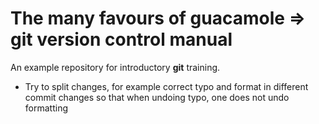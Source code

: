 # The many favours of guacamole => git version control manual
An example repository for introductory **git** training. 

- Try to split changes, for example correct typo and format in different commit changes so that when undoing typo, one does not undo formatting
